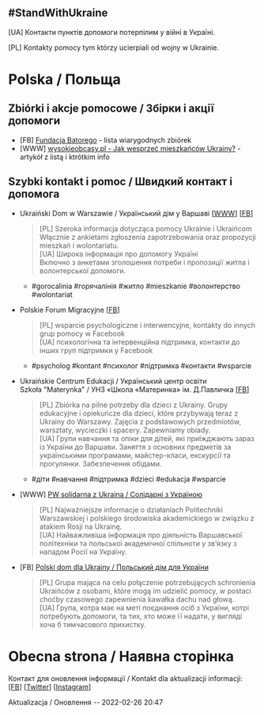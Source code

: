 ## #StandWithUkraine

\[UA\] Контакти пунктів допомоги потерпілим у війні в Україні.

\[PL\] Kontakty pomocy tym którzy ucierpiali od wojny w Ukrainie.

# Polska / Польща

## Zbiórki i akcje pomocowe / Збірки і акції допомоги

- \[FB\] [Fundacja Batorego](https://www.facebook.com/311766890555/posts/10166436647205556/?d=n) - lista wiarygodnych zbiórek
- \[WWW\] [wysokieobcasy.pl - Jak wesprzeć mieszkańców Ukrainy?](https://www.wysokieobcasy.pl/wysokie-obcasy/7,163229,28150592,flaga-na-profilowce-to-za-malo-jak-realnie-wesprzec-mieszkancow.html) - artykół z listą i ktrótkim info

## Szybki kontakt i pomoc / Швидкий контакт і допомога

- Ukraiński Dom w Warszawie / Український дім у Варшаві \[[WWW](https://ukrainskidom.pl)\] \[[FB](https://www.facebook.com/UkrainskiDom)\]
  > \[PL\] Szeroka informacja dotycząca pomocy Ukrainie i Ukraińcom \
  > Włącznie z ankietami zgłoszenia zapotrzebowania oraz propozycji mieszkań i wolontariatu. \
  > \[UA\] Широка інформація про допомогу Україні \
  > Включно з анкетами зголошення потреби і пропозиції житла і волонтерської допомоги.

  - #gorocalinia #горячалінія #житло #mieszkanie #волонтерство #wolontariat

- Polskie Forum Migracyjne \[[FB](https://www.facebook.com/PolskieForumMigracyjne/posts/336756241826975)\]
  > \[PL\] wsparcie psychologiczne i interwencyjne, kontakty do innych grup pomocy w Facebook \
  > \[UA\] психологічна та інтервенційна підтримка, контакти до інших груп підтримки у Facebook

  - #psycholog #kontant #психолог #підтримка #контакти #wsparcie

- Ukraińskie Centrum Edukacji / Український центр освіти \
  Szkoła "Materynka" / УНЗ «Школа «Материнка» ім. Д.Павличка \[[FB](https://www.facebook.com/szkola.ua.Materynka/posts/1283531512056708)\]
  > \[PL\] Zbiórka na pilne potrzeby dla dzieci z Ukrainy. Grupy edukacyjne i opiekuńcze dla dzieci, które przybywają teraz z Ukrainy do Warszawy. Zajęcia z podstawowych przedmiotów, warsztaty, wycieczki i spacery. Zapewniamy obiady. \
  > \[UA\] Групи навчання та опіки для дітей, які приїжджають зараз із України до Варшави. Заняття з основних предметів за українськими програмами, майстер-класи, екскурсії та прогулянки. Забезпечення обідами.

  - #діти #навчання #підтримка #dzieci #edukacja #wsparcie

- \[WWW\] [PW solidarna z Ukrainą / Солідарні з Україною](https://www.pw.edu.pl/PW-solidarna-z-Ukraina-Solidarni-z-Ukrayinoyu)
  > \[PL\] Najważniejsze informacje o działaniach Politechniki Warszawskiej i polskiego środowiska akademickiego w związku z atakiem Rosji na Ukrainę. \
  > \[UA\] Найважливіша інформація про діяльність Варшавської політехніки та польської академічної спільноти у зв’язку з нападом Росії на Україну.

- \[FB\] [Polski dom dla Ukrainy / Польський дім для України](https://www.facebook.com/groups/321642230008180/)
  > \[PL\] Grupa mająca na celu połączenie potrzebujących schronienia Ukraińców z osobami, które mogą im udzielić pomocy, w postaci choćby czasowego zapewnienia kawałka dachu nad głową. \
  > \[UA\] Група, котра має на меті поєднання осіб з України, котрі потребують допомоги, та тих, хто може її надати, у вигляді хоча б тимчасового прихистку.

# Obecna strona / Наявна сторінка

Контакт для оновлення інформації / Kontakt dla aktualizacji informacji: \[[FB](https://www.facebook.com/ihormykhalevych/posts/5053154108125050)\] \[[Twitter](https://twitter.com/anygizer)\] \[[Instagram](https://www.instagram.com/imy_go)\]

Aktualizacja / Оновлення -- 2022-02-26 20:47
